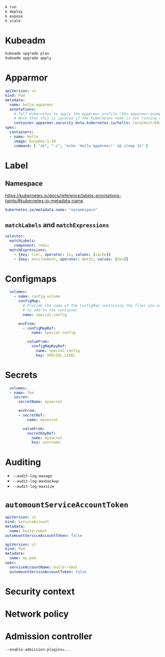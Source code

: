 ```sh
k run
k deploy
k expose
k scale
```
# Kubeadm
```sh
kubeadm upgrade plan
kubeadm upgrade apply
```
# Apparmor
```yaml
apiVersion: v1
kind: Pod
metadata:
  name: hello-apparmor
  annotations:
    # Tell Kubernetes to apply the AppArmor profile "k8s-apparmor-example-deny-write".
    # Note that this is ignored if the Kubernetes node is not running version 1.4 or greater.
    container.apparmor.security.beta.kubernetes.io/hello: localhost/k8s-apparmor-example-deny-write
spec:
  containers:
  - name: hello
    image: busybox:1.28
    command: [ "sh", "-c", "echo 'Hello AppArmor!' && sleep 1h" ]
```

# Label
## Namespace
https://kubernetes.io/docs/reference/labels-annotations-taints/#kubernetes-io-metadata-name
```yaml
kubernetes.io/metadata.name: "mynamespace"
```
## `matchLabels` and `matchExpressions`
```yaml
selector:
  matchLabels:
    component: redis
  matchExpressions:
    - {key: tier, operator: In, values: [cache]}
    - {key: environment, operator: NotIn, values: [dev]}
```
# Configmaps
```yaml
  volumes:
    - name: config-volume
      configMap:
        # Provide the name of the ConfigMap containing the files you want
        # to add to the container
        name: special-config
```
```yaml
      envFrom:
        - configMapRef:
            name: special-config
```
```yaml
          valueFrom:
            configMapKeyRef:
              name: special-config
              key: SPECIAL_LEVEL
```
# Secrets
```yaml
  volumes:
  - name: foo
    secret:
      secretName: mysecret
```
```yaml
      envFrom:
      - secretRef:
          name: mysecret
```
```yaml
        valueFrom:
          secretKeyRef:
            name: mysecret
            key: username
```
# Auditing
* `--audit-log-maxage`
* `--audit-log-maxbackup`
* `--audit-log-maxsize`
# `automountServiceAccountToken`
```yaml
apiVersion: v1
kind: ServiceAccount
metadata:
  name: build-robot
automountServiceAccountToken: false
```
```yaml
apiVersion: v1
kind: Pod
metadata:
  name: my-pod
spec:
  serviceAccountName: build-robot
  automountServiceAccountToken: false
```
# Security context
# Network policy
# Admission controller
```sh
--enable-admission-plugins=...
```

